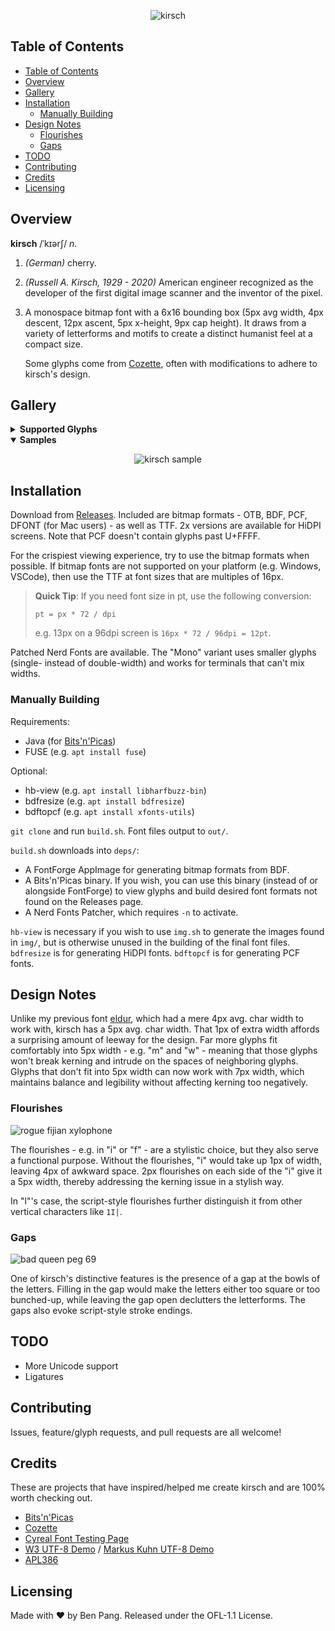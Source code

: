 <div align="center">

![kirsch](./img/header.png)

</div>

## Table of Contents

- [Table of Contents](#table-of-contents)
- [Overview](#overview)
- [Gallery](#gallery)
- [Installation](#installation)
  - [Manually Building](#manually-building)
- [Design Notes](#design-notes)
  - [Flourishes](#flourishes)
  - [Gaps](#gaps)
- [TODO](#todo)
- [Contributing](#contributing)
- [Credits](#credits)
- [Licensing](#licensing)

## Overview

**kirsch** /ˈkɪərʃ/ _n._

1. _(German)_ cherry.

1. _(Russell A. Kirsch, 1929 - 2020)_ American engineer recognized as the
   developer of the first digital image scanner and the inventor of the pixel.

1. A monospace bitmap font with a 6x16 bounding box (5px avg width, 4px
   descent, 12px ascent, 5px x-height, 9px cap height). It draws from a variety
   of letterforms and motifs to create a distinct humanist feel at a compact
   size.

   Some glyphs come from [Cozette](https://github.com/slavfox/Cozette), often
   with modifications to adhere to kirsch's design.

## Gallery

<details>
<summary><strong>Supported Glyphs</strong></summary>
<div align="center">

![kirsch chars](./img/chars.png)

</div>
</details>

<details open>
<summary><strong>Samples</strong></summary>
<div align="center">

![kirsch sample](./img/sample.png)

</div>
</details>

## Installation

Download from [Releases](https://github.com/molarmanful/kirsch/releases).
Included are bitmap formats - OTB, BDF, PCF, DFONT (for Mac users) - as well as TTF.
2x versions are available for HiDPI screens. Note that PCF doesn't contain
glyphs past U+FFFF.

For the crispiest viewing experience, try to use the bitmap formats when
possible. If bitmap fonts are not supported on your platform (e.g. Windows,
VSCode), then use the TTF at font sizes that are multiples of 16px.

> **Quick Tip**: If you need font size in pt, use the following conversion:
>
> `pt = px * 72 / dpi`
>
> e.g. 13px on a 96dpi screen is `16px * 72 / 96dpi = 12pt`.

Patched Nerd Fonts are available. The "Mono" variant uses smaller glyphs
(single- instead of double-width) and works for terminals that can't mix
widths.

### Manually Building

Requirements:

- Java (for [Bits'n'Picas](https://github.com/kreativekorp/bitsnpicas))
- FUSE (e.g. `apt install fuse`)

Optional:

- hb-view (e.g. `apt install libharfbuzz-bin`)
- bdfresize (e.g. `apt install bdfresize`)
- bdftopcf (e.g. `apt install xfonts-utils`)

`git clone` and run `build.sh`. Font files output to `out/`.

`build.sh` downloads into `deps/`:

- A FontForge AppImage for generating bitmap formats from BDF.
- A Bits'n'Picas binary. If you wish, you can use this binary
  (instead of or alongside FontForge) to view glyphs and build desired font
  formats not found on the Releases page.
- A Nerd Fonts Patcher, which requires `-n` to activate.

`hb-view` is necessary if you wish to use
`img.sh` to generate the images found in `img/`, but is otherwise unused in the
building of the final font files. `bdfresize` is for generating HiDPI fonts.
`bdftopcf` is for generating PCF fonts.

## Design Notes

Unlike my previous font [eldur](https://github.com/molarmanful/eldur), which
had a mere 4px avg. char width to work with, kirsch has a 5px avg. char width.
That 1px of extra width affords a surprising amount of leeway for the design.
Far more glyphs fit comfortably into 5px width - e.g. "m" and "w" - meaning that
those glyphs won't break kerning and intrude on the spaces of neighboring
glyphs. Glyphs that don't fit into 5px width can now work with 7px width, which
maintains balance and legibility without affecting kerning too negatively.

### Flourishes

![rogue fijian xylophone](./img/design-flourishes.png)

The flourishes - e.g. in "i" or "f" - are a stylistic choice, but they also
serve a functional purpose. Without the flourishes, "i" would take up 1px of
width, leaving 4px of awkward space. 2px flourishes on each side of the "i"
give it a 5px width, thereby addressing the kerning issue in a stylish way.

In "l"'s case, the script-style flourishes further distinguish it from other
vertical characters like `1I|`.

### Gaps

![bad queen peg 69](./img/design-gaps.png)

One of kirsch's distinctive features is the presence of a gap at the bowls of
the letters. Filling in the gap would make the letters either too square or too
bunched-up, while leaving the gap open declutters the letterforms. The gaps
also evoke script-style stroke endings.

## TODO

- More Unicode support
- Ligatures

## Contributing

Issues, feature/glyph requests, and pull requests are all welcome!

## Credits

These are projects that have inspired/helped me create kirsch and are 100% worth
checking out.

- [Bits'n'Picas](https://github.com/kreativekorp/bitsnpicas)
- [Cozette](https://github.com/slavfox/Cozette)
- [Cyreal Font Testing Page](http://www.cyreal.org/Font-Testing-Page/)
- [W3 UTF-8 Demo](https://www.w3.org/2001/06/utf-8-test/UTF-8-demo.html) /
  [Markus Kuhn UTF-8 Demo](https://antofthy.gitlab.io/info/data/utf8-demo.txt)
- [APL386](https://abrudz.github.io/APL386)

## Licensing

Made with ♥ by Ben Pang. Released under the OFL-1.1 License.
